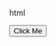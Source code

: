 html
<!DOCTYPE html>
<html lang="en">
<head>
  <meta charset="UTF-8">
  <meta name="viewport" content="width=device-width, initial-scale=1.0">
  <title>HPP Test Button Click</title>
</head>
<body>
  <button id="executeButton">Click Me</button>

  <script>
    document.getElementById('executeButton').addEventListener('click', function() {
      const script = document.createElement('script');

  // Use hosted-payments-ui@1.0.0 to apply exact widget version
  // Or hosted-payments-ui@1 to apply last version from specified version
  script.src = "https://cdn.aws.billingplatform.com/hosted-payments-ui@release/lib.js";

  document.body.append(script);
  script.onload = function () {
    HostedPayments.renderPaymentForm({
      /** Required parameters: */
     apiUrl: "https://sandbox.billingplatform.com/noonlight_dev/hostedPayments/1.0/",
      securityToken: "eyJhbGciOiJIUzUxMiJ9.eyJlbnZpcm9ubWVudElkIjoiMDk2NjAyYWEtYTAzMy00ZGFkLTgxNWQtNzU0MTA1ZGJmNmZjIiwiY2xpZW50SWQiOiJ1dGtLS2Q4VEQyN05xcFY5OGJtWVloYzhXNlI0YkJ1NiIsInJvbGVzIjpbIkFETUlOIl0sIlRva2VuVHlwZSI6IkFDQ0VTUyIsImlhdCI6MTczNDU1NzUxOSwiZXhwIjoxNzM0NjQwMzE5fQ.jP_naLx8waigIUOwumsrWdaEsYb-YXfUDsaMW43Yqcwai8cQ2U3xOODs8hFIt__ILfCKfq32nnskLgy_k6RuvQ",
      refresh_token:"eyJhbGciOiJIUzUxMiJ9.eyJlbnZpcm9ubWVudElkIjoiMDk2NjAyYWEtYTAzMy00ZGFkLTgxNWQtNzU0MTA1ZGJmNmZjIiwiY2xpZW50SWQiOiJ1dGtLS2Q4VEQyN05xcFY5OGJtWVloYzhXNlI0YkJ1NiIsInJvbGVzIjpbIkFETUlOIl0sIlRva2VuVHlwZSI6IlJFRlJFU0giLCJpYXQiOjE3MzQ1NTc1MTksImV4cCI6MTczNDY0MDMxOX0.P8u3La7iT1tTaksqS7hOWr1UmPDujzoudgr3Pi6eJ7gZm9Ic6UEx-h_2hW2eG0RQ56uXYNP2OJCrzQ0AUbAAAA",
      
      apiUrl: "https://sandbox.billingplatform.com/noonlight_dev/hostedPayments/1.0/",
      // Specify css selector where you want to show payment widget
      targetSelector: 'body',

      // Specify payment amount
      amount: 100,

      // Specify environment ID
      environmentId: '096602aa-a033-4dad-815d-754105dbf6fc',

      // Specify billing profile ID
      billingProfileId: '1ba91f19-61f9-1c28-e063-ee043c0a3abe',

      // Specify gateway names
      paymentGateways: ['CreditCard', 'ACH'],

      /** Additional parameters: */
      // walletMode: true,
      // allowEditPrice: true,
    });
  };
})();
  </script>
</body>
</html>
